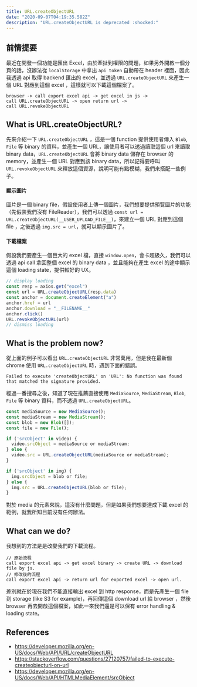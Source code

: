 ```yaml
---
title: URL.createObjectURL
date: "2020-09-07T04:19:35.582Z"
description: "URL.createObjectURL is deprecated :shocked:"
---
```


## 前情提要

最近在開發一個功能是匯出 Excel，由於牽扯到權限的問題，如果另外開啟一個分頁的話，沒辦法從 `localStorage` 中拿出 `api token` 自動帶在 header 裡面，因此我透過 api 取得 backend 匯出的 excel，並透過 `URL.createObjectURL` 來產生一個 URL 對應到這個 excel ，這樣就可以下載這個檔案了。

```
browser -> call export excel api -> get excel in js ->
call URL.createObjectURL -> open return url ->
call URL.revokeObjectURL
```

## What is URL.createObjectURL?

先來介紹一下 `URL.createObjectURL` ，這是一個 function 提供使用者傳入 `Blob`, `File` 等 binary 的資料，並產生一個 URL，讓使用者可以透過讀取這個 url 來讀取 binary data，`URL.createObjectURL` 會將 binary data 儲存在 browser 的 memory，並產生一個 URL 對應到該 binary data，所以記得要呼叫 `URL.revokeObjectURL` 來釋放這個資源，說明可能有點模糊，我們來搭配一些例子。

#### 顯示圖片

圖片是一個 binary file，假設使用者上傳一個圖片，我們想要提供預覽圖片的功能（先假裝我們沒有 FileReader），我們可以透過 `const url = URL.createObjectURL(__USER_UPLOAD_FILE__)`，來建立一個 URL 對應到這個 file ，之後透過 `img.src = url`，就可以顯示圖片了。

#### 下載檔案

假設我們要產生一個巨大的 excel 檔，直接 `window.open`，會卡超級久，我們可以透過 api call 拿回整個 excel 的 binary data ，並且能夠在產生 excel 的途中顯示這個 loading state，提供較好的 UX。

```ts
// display loading
const resp = axios.get("excel")
const url = URL.createObjectURL(resp.data)
const anchor = document.createElement("a")
anchor.href = url
anchor.download = "__FILENAME__"
anchor.click()
URL.revokeObjectURL(url)
// dismiss loading
```

## What is the problem now?

從上面的例子可以看出 `URL.createObjectURL` 非常萬用，但是我在最新個 chrome 使用 `URL.createObjectURL` 時，遇到下面的錯誤。

```
Failed to execute 'createObjectURL' on 'URL': No function was found that matched the signature provided.
```

經過一番搜尋之後，知道了現在推薦直接使用 `MediaSource`, `MediaStream`, `Blob`, `File` 等 binary 資料，而不透過 `URL.createObjectURL`。

```ts
const mediaSource = new MediaSource();
const mediaStream = new MediaStream();
const blob = new Blob([]);
const file = new File();

if ('srcObject' in video) {
  video.srcObject = mediaSource or mediaStream;
} else {
  video.src = URL.createObjectURL(mediaSource or mediaStream);
}

if ('srcObject' in img) {
  img.srcObject = blob or file;
} else {
  img.src = URL.createObjectURL(blob or file);
}
```

對於 media 的元素來說，這沒有什麼問題，但是如果我們想要達成下載 excel 的範例，就我所知目前沒有任何辦法。

## What can we do?

我想到的方法是是改變我們的下載流程。

```
// 原始流程
call export excel api -> get excel binary -> create URL -> download file by js.
// 修改後的流程
call export excel api -> return url for exported excel -> open url.
```

差別就在於現在我們不能直接輸出 excel 到 http response，而是先產生一個 file 到 storage (like S3 for example)，再回傳這個 download url 給 browser ，然後 browser 再去開啟這個檔案，如此一來我們還是可以保有 error handling & loading state。

## References

- https://developer.mozilla.org/en-US/docs/Web/API/URL/createObjectURL
- https://stackoverflow.com/questions/27120757/failed-to-execute-createobjecturl-on-url
- https://developer.mozilla.org/en-US/docs/Web/API/HTMLMediaElement/srcObject
